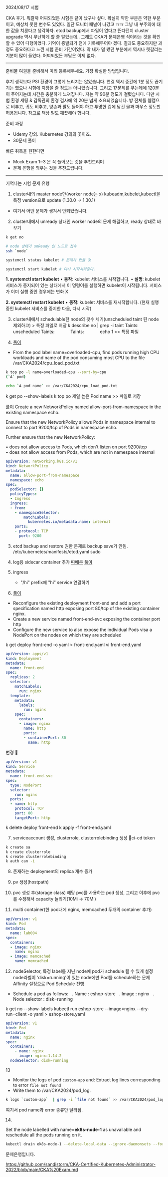 2024/08/17 시험

CKA 후기.
뭐랄까 어찌되었든 시험은 끝이 났구나 싶다.
확실히 약한 부분은 약한 부분이고, 예상치 못한 변수도 있었다.
일단 모니터 패널이 나갔고 ㅠㅠ 그냥 내 부주의에 대한 값을 치룬다고 생각하자.
etcd backup에서 파일이 없다고 뜬다던지
cluster upgrade 역시 무난하게 할 줄 알았는데..
그래도 CKA가 문제은행 식이라는 것을 확인할 수 있어 다행이었다.
기억이 증발되기 전에 기록해두어야 겠다.
결과도 중요하지만 과정도 중요하다고 느낀 시험 준비 기간이었다.
딱 내가 덜 봤던 부분에서 역시나 헷갈리는 기분이 많이 들었다.
어찌되었든 부담은 이제 없다.

---
준비물
여권을 준비해서 미리 등록해두세요.
가장 확실한 방법입니다.

후기
생각보다 PSI 환경이 그렇게 느리지는 않았습니다.
연결 역시 중간에 1분 정도 끊기기는 했으나 시험에 지장을 줄 정도는 아니었습니다.
그리고 17문제를 푸는데에 120분이 주어지는데 시간은 충분하게 느껴집니다.
저는 약 90분 정도가 걸렸습니다.
다만 시험 환경 세팅 & 감독관의 환경 검사에 약 20분 넘게 소요되었습니다.
방 전체를 웹캠으로 비추고, 귀도 비추고, 양손과 팔도 들어야 하고
투명한 컵에 담긴 물과 마우스 정도만 허용됩니다.
참고로 책상 밑도 깨끗해야 합니다.


준비 과정
- Udemy 강의. Kubernetes 강의의 꽃이죠.
- 30문제 풀이

빠른 취득을 원한다면
- Mock Exam 1~3 은 꼭 풀어보는 것을 추천드리며
- 문제 은행을 외우는 것을 추천드립니다.

---
기억나는 시험 문제 유형
1. cluster내의 master node만(worker node는 x) kubeadm,kubelet,kubectl을 특정 version으로 update
(1.30.0 -> 1.30.1)
- 여기서 어떤 문제가 생겨서 안되었습니다. 

2. cluster내에서 unready 상태인 worker node의 문제 해결하고, ready 상태로 바꾸기
```sh
k get no

# node 상태가 unReady 인 노드로 접속
ssh `node`

systemctl status kubelet # 문제가 있을 것

systemctl start kubelet # 다시 시작시켜준다.
```

**1. systemctl start kubelet**
• **동작**: kubelet 서비스를 시작합니다.
• **설명**: kubelet 서비스가 중지되어 있는 상태에서 이 명령어를 실행하면 kubelet이 시작됩니다. 서비스가 이미 실행 중인 경우에는 변화 X

**2. systemctl restart kubelet**
• **동작**: kubelet 서비스를 재시작합니다. (현재 실행 중인 kubelet 서비스를 중지한 다음, 다시 시작)

3. cluster내에서 schedulable한 node의 갯수 세기(unscheduled taint 된 node 제외하고) > 특정 파일로 저장
k describe no | grep -i taint
Taints:             unscheduled
Taints:             <none>
Taints:             <none>
echo 1 >> 특정 파일

1. [풀이](https://cumulus.tistory.com/106)
- From the pod label name=overloaded-cpu, find pods running high CPU workloads and name of the pod consuming most CPU to the file /var/CKA2024/cpu_load_pod.txt

```sh
k top po -l name=overloaded-cpu --sort-by=cpu
(`A` pod)

echo `A pod name` >> /var/CKA2024/cpu_load_pod.txt
```

k get po --show-labels
k top po
제일 높은 Pod name >> 파일로 저장
    
[풀이](https://www.examtopics.com/discussions/cncf/view/126449-exam-cka-topic-1-question-19-discussion/)
Create a new NetworkPolicy named allow-port-from-namespace in the existing namespace echo.  
  
Ensure that the new NetworkPolicy allows Pods in namespace internal to connect to port 9200/tcp of Pods in namespace echo.  
  
Further ensure that the new NetworkPolicy:  
  
• does not allow access to Pods, which don't listen on port 9200/tcp  
• does not allow access from Pods, which are not in namespace internal

```yaml
apiVersion: networking.k8s.io/v1
kind: NetworkPolicy
metadata:
  name: allow-port-from-namespace
  namespace: echo
spec:
  podSelector: {}
  policyTypes:
  - Ingress
  ingress:
  - from:
    - namespaceSelector:
        matchLabels:
          kubernetes.io/metadata.name: internal   
    ports:
    - protocol: TCP
      port: 9200
```
        
3. etcd backup and restore
권한 문제로 backup save가 안됨.
/etc/kubernetes/manifests/etcd.yaml
sudo
    
4. log용 sidecar container 추가
[따배쿠](https://cumulus.tistory.com/99)
[풀이](https://www.examtopics.com/discussions/cncf/view/87619-exam-cka-topic-1-question-13-discussion/)
    
        
5. ingress
    
    - "/hi" prefix에 "hi" service 연결하기
        
6. [풀이](https://cumulus.tistory.com/105)
- Reconfigure the existing deployment front-end and add a port specification named http exposing port 80/tcp of the existing container nginx.
- Create a new service named front-end-svc exposing the container port http
- Configure the new service to also expose the individual Pods visa a NodePort on the nodes on which they are scheduled

k get deploy front-end -o yaml > front-end.yaml
vi front-end.yaml
```yaml
apiVersion: apps/v1
kind: Deployment
metadata:
  name: front-end
spec:
  replicas: 2
  selector:
    matchLabels:
      run: nginx
  template:
    metadata:
      labels:
        run: nginx
    spec:
      containers:
      - image: nginx
        name: http
        ports:
        - containerPort: 80
          name: http
```
변경 🔽
```yaml
apiVersion: v1
kind: Service
metadata:
  name: front-end-svc
spec:
  type: NodePort
  selector:
    run: nginx
  ports:
  - name: http
    protocol: TCP
    port: 80
    targetPort: http
```
k delete deploy front-end
k apply -f front-end.yaml


7. serviceaccount 생성, clusterrole, clusterrolebinding 생성
ci-cd token

```sh
k create sa
k create clusterrole
k create clusterrolebinding
k auth can -i
```
    
8. 존재하는 deployment의 replica 개수 증가
    
9. pv 생성(hostpath)
    
10. pvc 생성 후(storage class) 해당 pvc를 사용하는 pod 생성, 그리고 이후에 pvc를 수정해서 capacity 늘리기(10Mi -> 70Mi)
    
11. multi container(한 pod내에 nginx, memcached 두개의 container 추가)
```yaml
apiVersion: v1
kind: Pod
metadata:
  name: lab004
spec:
  containers:
  - image: nginx
    name: nginx
  - image: memcached
    name: memcached
```

12. nodeSelector, 특정 label를 지닌 node에 pod가 schedule 될 수 있게 설정
node라벨이 'disk=running'이 있는 node에만 Pod를 schedule하는 문제  
Affinity 설정으로 Pod Schedule 진행
- Schedule a pod as follows:
  . Name : eshop-store
  . Image : nginx
  . Node selector : disk=running

k get no --show-labels
kubectl run eshop-store --image=nginx --dry-run=client -o yaml > eshop-store.yaml

```yaml
apiVersion: v1
kind: Pod
metadata:
  name: nginx
spec:
  containers:
    - name: nginx
      image: nginx:1.14.2
  nodeSelector: disk=running
```

13
- Monitor the logs of pod `custom-app` and: Extract log lines corresponding to error `file not found`
- Write them to /var/CKA2024/pod_log.
```sh
k logs `custom-app`  | grep -i `file not found` >> /var/CKA2024/pod_log
```
여기서 pod name과 error 종류만 달라짐.


14.
Set the node labelled with name=**ek8s-node-1** as unavailable and reschedule all the pods running on it.
```sh
kubectl drain ek8s-node-1 --delete-local-data --ignore-daemonsets --force
```

문제은행입니다.

https://github.com/sandistorm/CKA-Certified-Kubernetes-Administrator-2022/blob/main/CKA%20Exam.md